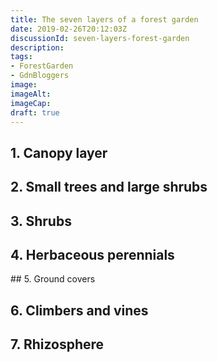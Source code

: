 ```yaml
---
title: The seven layers of a forest garden
date: 2019-02-26T20:12:03Z
discussionId: seven-layers-forest-garden
description: 
tags: 
- ForestGarden
- GdnBloggers
image: 
imageAlt: 
imageCap: 
draft: true
---
```


## 1. Canopy layer

## 2. Small trees and large shrubs

## 3. Shrubs

## 4. Herbaceous perennials

## 5. Ground covers

## 6. Climbers and vines

## 7. Rhizosphere
